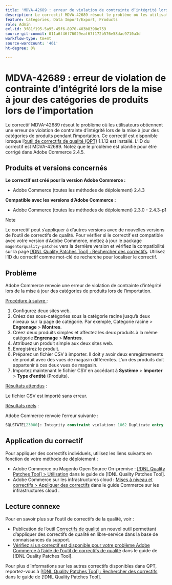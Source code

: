 ```yaml
---
title: 'MDVA-42689 : erreur de violation de contrainte d’intégrité lors de la mise à jour des catégories de produits lors de l’importation'
description: Le correctif MDVA-42689 résout le problème où les utilisateurs obtiennent une erreur de violation de contrainte d’intégrité lors de la mise à jour des catégories de produits pendant l’importation. Ce correctif est disponible lorsque l’outil [Outil de correctifs de la qualité (QPT)](https://experienceleague.adobe.com/en/docs/commerce-operations/tools/quality-patches-tool/quality-patches-tool-to-self-serve-quality-patches) 1.1.12 est installé. L’ID du correctif est MDVA-42689. Notez que le problème est planifié pour être corrigé dans Adobe Commerce 2.4.5.
feature: Categories, Data Import/Export, Products
role: Admin
exl-id: 3f81f195-5a95-45f6-8970-403b8398e759
source-git-commit: 011a6f46f76029eaf67f172b576e58dac9710a3d
workflow-type: tm+mt
source-wordcount: '461'
ht-degree: 0%

---
```


# MDVA-42689 : erreur de violation de contrainte d’intégrité lors de la mise à jour des catégories de produits lors de l’importation

Le correctif MDVA-42689 résout le problème où les utilisateurs obtiennent une erreur de violation de contrainte d’intégrité lors de la mise à jour des catégories de produits pendant l’importation. Ce correctif est disponible lorsque l’[outil de correctifs de qualité (QPT)](https://experienceleague.adobe.com/en/docs/commerce-operations/tools/quality-patches-tool/quality-patches-tool-to-self-serve-quality-patches) 1.1.12 est installé. L’ID du correctif est MDVA-42689. Notez que le problème est planifié pour être corrigé dans Adobe Commerce 2.4.5.

## Produits et versions concernés

**Le correctif est créé pour la version Adobe Commerce :**

* Adobe Commerce (toutes les méthodes de déploiement) 2.4.3

**Compatible avec les versions d’Adobe Commerce :**

* Adobe Commerce (toutes les méthodes de déploiement) 2.3.0 - 2.4.3-p1

>[!NOTE]
>
>Le correctif peut s’appliquer à d’autres versions avec de nouvelles versions de l’outil de correctifs de qualité. Pour vérifier si le correctif est compatible avec votre version d’Adobe Commerce, mettez à jour le package `magento/quality-patches` vers la dernière version et vérifiez la compatibilité sur la page [[!DNL Quality Patches Tool] : Rechercher des correctifs](https://experienceleague.adobe.com/en/docs/commerce-operations/tools/quality-patches-tool/quality-patches-tool-to-self-serve-quality-patches). Utilisez l’ID du correctif comme mot-clé de recherche pour localiser le correctif.

## Problème

Adobe Commerce renvoie une erreur de violation de contrainte d’intégrité lors de la mise à jour des catégories de produits lors de l’importation.

<u>Procédure à suivre </u> :

1. Configurez deux sites web.
1. Créez des sous-catégories sous la catégorie racine jusqu’à deux niveaux sur la page de catégorie. Par exemple, Catégorie racine > **Engrenage** > **Montres**.
1. Créez deux produits simples et affectez les deux produits à la même catégorie **Engrenage** > **Montres**.
1. Attribuez un produit simple aux deux sites web.
1. Enregistrez le produit.
1. Préparez un fichier CSV à importer. Il doit y avoir deux enregistrements de produit avec des vues de magasin différentes. L’un des produits doit appartenir à ces deux vues de magasin.
1. Importez maintenant le fichier CSV en accédant à **Système** > **Importer** > **Type d’entité** (Produits).

<u>Résultats attendus</u> :

Le fichier CSV est importé sans erreur.

<u>Résultats réels</u> :

Adobe Commerce renvoie l’erreur suivante :

```SQL
SQLSTATE[23000]: Integrity constraint violation: 1062 Duplicate entry '1302' for key 'PRIMARY', query was: INSERT INTO `catalog_url_rewrite_product_category` (`url_rewrite_id`,`category_id`,`product_id`) VALUES (?, ?, ?), (?, ?, ?), (?, ?, ?)
```

## Application du correctif

Pour appliquer des correctifs individuels, utilisez les liens suivants en fonction de votre méthode de déploiement :

* Adobe Commerce ou Magento Open Source On-premise : [[!DNL Quality Patches Tool] > Utilisation](/help/tools/quality-patches-tool/usage.md) dans le guide de [!DNL Quality Patches Tool].
* Adobe Commerce sur les infrastructures cloud : [Mises à niveau et correctifs > Appliquer des correctifs](https://experienceleague.adobe.com/docs/commerce-cloud-service/user-guide/develop/upgrade/apply-patches.html) dans le guide Commerce sur les infrastructures cloud .

## Lecture connexe

Pour en savoir plus sur l’outil de correctifs de la qualité, voir :

* Publication de l’outil [Correctifs de qualité](https://experienceleague.adobe.com/en/docs/commerce-operations/tools/quality-patches-tool/quality-patches-tool-to-self-serve-quality-patches) un nouvel outil permettant d’appliquer des correctifs de qualité en libre-service dans la base de connaissances du support.
* [Vérifiez si un correctif est disponible pour votre problème Adobe Commerce à l’aide de l’outil de correctifs de qualité](/help/tools/quality-patches-tool/patches-available-in-qpt/check-patch-for-magento-issue-with-magento-quality-patches.md) dans le guide de [!DNL Quality Patches Tool].

Pour plus d’informations sur les autres correctifs disponibles dans QPT, reportez-vous à [[!DNL Quality Patches Tool] : Rechercher des correctifs](https://experienceleague.adobe.com/tools/commerce-quality-patches/index.html) dans le guide de [!DNL Quality Patches Tool].
